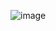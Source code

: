 ![image](https://64.media.tumblr.com/2537c8d21a7ed1928082d5bdec27f62c/e8f4ef1b3493c524-88/s640x960/6cfc357920f434466a0e04f42fe3ec4e48c9bcd4.webp)

